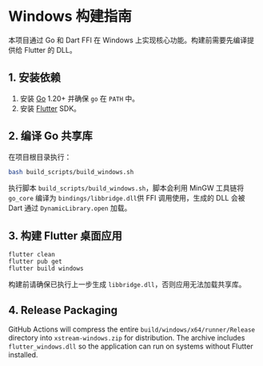 # Windows 构建指南

本项目通过 Go 和 Dart FFI 在 Windows 上实现核心功能。构建前需要先编译提供给 Flutter 的 DLL。

## 1. 安装依赖

1. 安装 [Go](https://go.dev/dl/) 1.20+ 并确保 `go` 在 `PATH` 中。
2. 安装 [Flutter](https://docs.flutter.dev/get-started/install/windows) SDK。

## 2. 编译 Go 共享库

在项目根目录执行：

```bash
bash build_scripts/build_windows.sh
```

执行脚本 `build_scripts/build_windows.sh`，脚本会利用 MinGW 工具链将 `go_core` 编译为 `bindings/libbridge.dll`供 FFI 调用使用，生成的 DLL 会被 Dart 通过 `DynamicLibrary.open` 加载。

## 3. 构建 Flutter 桌面应用

```
flutter clean
flutter pub get
flutter build windows
```

构建前请确保已执行上一步生成 `libbridge.dll`，否则应用无法加载共享库。


## 4. Release Packaging

GitHub Actions will compress the entire `build/windows/x64/runner/Release`
directory into `xstream-windows.zip` for distribution. The archive includes
`flutter_windows.dll` so the application can run on systems without Flutter
installed.
